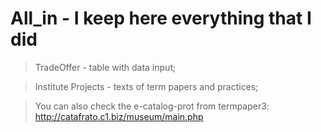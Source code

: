 # All_in - I keep here everything that I did

>TradeOffer - table with data input;

>Institute Projects - texts of term papers and practices;

>You can also check the e-catalog-prot from termpaper3: http://catafrato.c1.biz/museum/main.php
